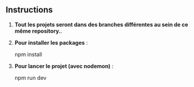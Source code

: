 ## Instructions

1. **Tout les projets seront dans des branches différentes au sein de ce même repository.**.


2. **Pour installer les packages** :

   npm install

3. **Pour lancer le projet (avec nodemon)** :

   npm run dev